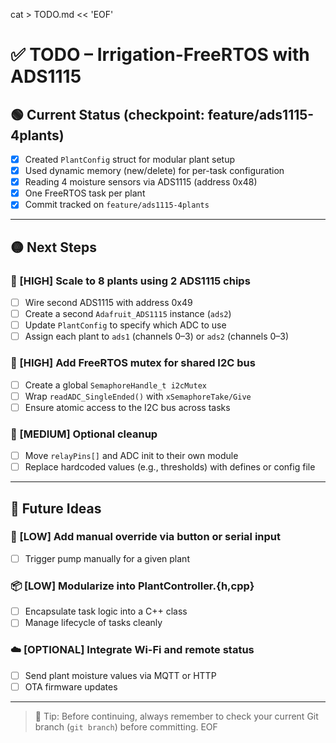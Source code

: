 cat > TODO.md << 'EOF'
# ✅ TODO – Irrigation-FreeRTOS with ADS1115

## 🟢 Current Status (checkpoint: feature/ads1115-4plants)
- [x] Created `PlantConfig` struct for modular plant setup
- [x] Used dynamic memory (new/delete) for per-task configuration
- [x] Reading 4 moisture sensors via ADS1115 (address 0x48)
- [x] One FreeRTOS task per plant
- [x] Commit tracked on `feature/ads1115-4plants`

---

## 🟡 Next Steps

### 🔧 [HIGH] Scale to 8 plants using 2 ADS1115 chips
- [ ] Wire second ADS1115 with address 0x49
- [ ] Create a second `Adafruit_ADS1115` instance (`ads2`)
- [ ] Update `PlantConfig` to specify which ADC to use
- [ ] Assign each plant to `ads1` (channels 0–3) or `ads2` (channels 0–3)

### 🔐 [HIGH] Add FreeRTOS mutex for shared I2C bus
- [ ] Create a global `SemaphoreHandle_t i2cMutex`
- [ ] Wrap `readADC_SingleEnded()` with `xSemaphoreTake/Give`
- [ ] Ensure atomic access to the I2C bus across tasks

### 🧼 [MEDIUM] Optional cleanup
- [ ] Move `relayPins[]` and ADC init to their own module
- [ ] Replace hardcoded values (e.g., thresholds) with defines or config file

---

## 🧠 Future Ideas

### 🧪 [LOW] Add manual override via button or serial input
- [ ] Trigger pump manually for a given plant

### 📦 [LOW] Modularize into PlantController.{h,cpp}
- [ ] Encapsulate task logic into a C++ class
- [ ] Manage lifecycle of tasks cleanly

### ☁️ [OPTIONAL] Integrate Wi-Fi and remote status
- [ ] Send plant moisture values via MQTT or HTTP
- [ ] OTA firmware updates

---

> 🧭 Tip: Before continuing, always remember to check your current Git branch (`git branch`) before committing.
EOF
